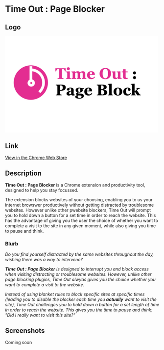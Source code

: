 # Time Out : Page Blocker
## Logo
<img src="/screenshots/icon.png" width="500">

## Link
<a href="https://chrome.google.com/webstore/detail/time-out-page-blocker/hoeinipdpcnbifnmdkfbgmpaccbjpinl">View in the Chrome Web Store</a>

## Description
**Time Out : Page Blocker** is a Chrome extension and productivity tool, designed to help you stay focussed.

The extension blocks websites of your choosing, enabling you to us your internet browswer productively without getting distracted by troublesome websites. However unlike other pwebsite blockers, Time Out will prompt you to hold down a button for a set time in order to reach the website. This has the advantage of giving you the user the choice of whether you want to complete a visit to the site in any given moment, while also giving you time to pause and think.

### Blurb
*Do you find yourself distracted by the same websites throughout the day, wishing there was a way to intervene?*

***Time Out : Page Blocker** is designed to interrupt you and block access when visiting distracting or troublesome websites.  However, unlike other page blocking plugins, Time Out alwyas gives you the choice whether you want to complete a visit to the website.*

*Instead of using blanket rules to block specific sites at specific times (leading you to disable the blocker each time you **actually** want to visit the site), Time Out challenges you to hold down a button for a set length of time in order to reach the website. This gives you the time to pause and think: "Did I really want to visit this site?"*

## Screenshots

Coming soon

